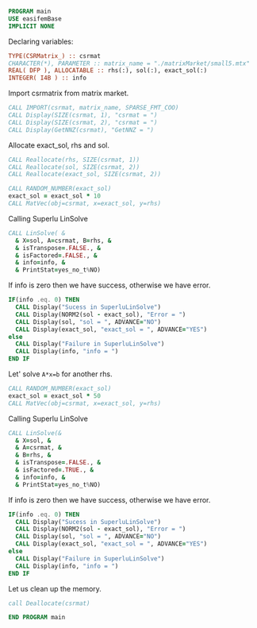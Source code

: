 ```fortran
PROGRAM main
USE easifemBase
IMPLICIT NONE
```

Declaring variables:

```fortran
TYPE(CSRMatrix_) :: csrmat
CHARACTER(*), PARAMETER :: matrix_name = "./matrixMarket/small5.mtx"
REAL( DFP ), ALLOCATABLE :: rhs(:), sol(:), exact_sol(:) 
INTEGER( I4B ) :: info
```

Import csrmatrix from matrix market.

```fortran
CALL IMPORT(csrmat, matrix_name, SPARSE_FMT_COO)
CALL Display(SIZE(csrmat, 1), "csrmat = ")
CALL Display(SIZE(csrmat, 2), "csrmat = ")
CALL Display(GetNNZ(csrmat), "GetNNZ = ")
```

Allocate exact_sol, rhs and sol.

```fortran
CALL Reallocate(rhs, SIZE(csrmat, 1))
CALL Reallocate(sol, SIZE(csrmat, 2))
CALL Reallocate(exact_sol, SIZE(csrmat, 2))
```

```fortran
CALL RANDOM_NUMBER(exact_sol)
exact_sol = exact_sol * 10
CALL MatVec(obj=csrmat, x=exact_sol, y=rhs)
```

Calling Superlu LinSolve

```fortran
CALL LinSolve( &
  & X=sol, A=csrmat, B=rhs, &
  & isTranspose=.FALSE., &
  & isFactored=.FALSE., &
  & info=info, &
  & PrintStat=yes_no_t%NO)
```

If info is zero then we have success, otherwise we have error.

```fortran
IF(info .eq. 0) THEN
  CALL Display("Sucess in SuperluLinSolve")
  CALL Display(NORM2(sol - exact_sol), "Error = ")
  CALL Display(sol, "sol = ", ADVANCE="NO")
  CALL Display(exact_sol, "exact_sol = ", ADVANCE="YES")
else
  CALL Display("Failure in SuperluLinSolve")
  CALL Display(info, "info = ")
END IF
```

Let' solve `A*x=b` for another rhs.

```fortran
CALL RANDOM_NUMBER(exact_sol)
exact_sol = exact_sol * 50
CALL MatVec(obj=csrmat, x=exact_sol, y=rhs)
```

Calling Superlu LinSolve

```fortran
CALL LinSolve(&
  & X=sol, &
  & A=csrmat, &
  & B=rhs, &
  & isTranspose=.FALSE., &
  & isFactored=.TRUE., &
  & info=info, &
  & PrintStat=yes_no_t%NO)
```

If info is zero then we have success, otherwise we have error.

```fortran
IF(info .eq. 0) THEN
  CALL Display("Sucess in SuperluLinSolve")
  CALL Display(NORM2(sol - exact_sol), "Error = ")
  CALL Display(sol, "sol = ", ADVANCE="NO")
  CALL Display(exact_sol, "exact_sol = ", ADVANCE="YES")
else
  CALL Display("Failure in SuperluLinSolve")
  CALL Display(info, "info = ")
END IF
```

Let us clean up the memory.

```fortran
call Deallocate(csrmat)
```

```fortran
END PROGRAM main
```
